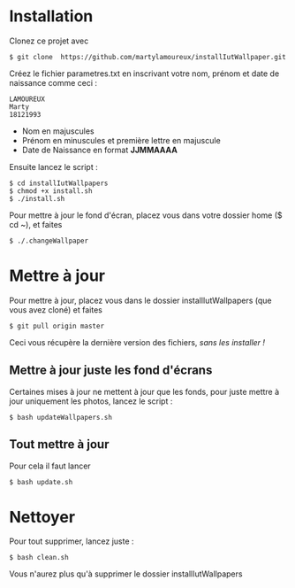 # Installation

Clonez ce projet avec 

	$ git clone  https://github.com/martylamoureux/installIutWallpaper.git

Créez le fichier parametres.txt en inscrivant votre nom, prénom et date de naissance comme ceci : 

    LAMOUREUX
    Marty
    18121993

- Nom en majuscules
- Prénom en minuscules et première lettre en majuscule
- Date de Naissance en format **JJMMAAAA**

Ensuite lancez le script :

	$ cd installIutWallpapers
    $ chmod +x install.sh
    $ ./install.sh

Pour mettre à jour le fond d'écran, placez vous dans votre dossier home ($ cd ~), et faites

	$ ./.changeWallpaper

# Mettre à jour

Pour mettre à jour, placez vous dans le dossier installIutWallpapers (que vous avez cloné) et faites

	$ git pull origin master

Ceci vous récupère la dernière version des fichiers, _sans les installer !_

## Mettre à jour juste les fond d'écrans

Certaines mises à jour ne mettent à jour que les fonds, pour juste mettre à jour uniquement les photos, lancez le script : 

 	$ bash updateWallpapers.sh

## Tout mettre à jour

Pour cela il faut lancer

	$ bash update.sh

# Nettoyer

Pour tout supprimer, lancez juste : 

	$ bash clean.sh

Vous n'aurez plus qu'à supprimer le dossier installIutWallpapers